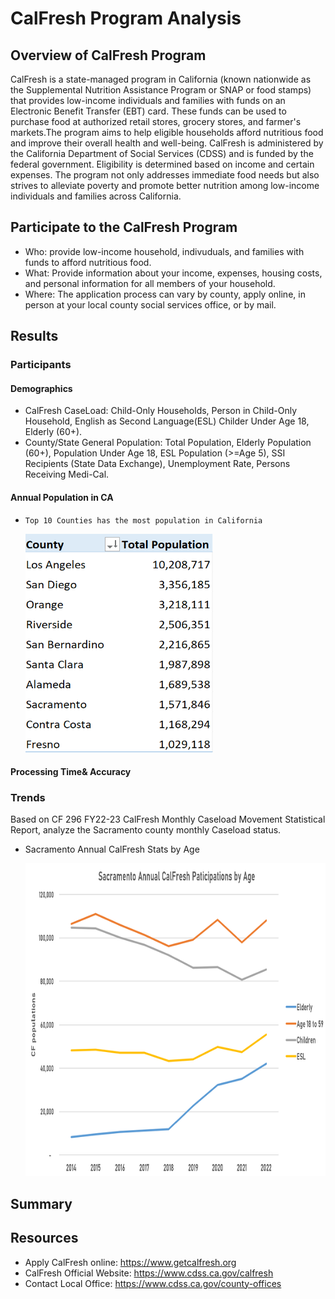 # CalFresh Program Analysis
## Overview of CalFresh Program
CalFresh is a state-managed program in California (known nationwide as the Supplemental Nutrition Assistance Program or SNAP or food stamps) that provides low-income individuals and families with funds on an Electronic Benefit Transfer (EBT) card. These funds can be used to purchase food at authorized retail stores, grocery stores, and farmer's markets.The program aims to help eligible households afford nutritious food and improve their overall health and well-being. CalFresh is administered by the California Department of Social Services (CDSS) and is funded by the federal government. Eligibility is determined based on income and certain expenses. The program not only addresses immediate food needs but also strives to alleviate poverty and promote better nutrition among low-income individuals and families across California.


## Participate to the CalFresh Program
- Who: provide low-income household, indivuduals, and families with funds to afford nutritious food.
- What: Provide information about your income, expenses, housing costs, and personal information for all members of your household. 
- Where: The application process can vary by county, apply online, in person at your local county social services office, or by mail.


## Results

### Participants
#### Demographics
- CalFresh CaseLoad: Child-Only Households, Person in Child-Only Household, English as Second Language(ESL) Childer Under Age 18, Elderly (60+).
- County/State General Population: Total Population, Elderly Population (60+), Population Under Age 18, ESL Population (>=Age 5), SSI Recipients (State Data Exchange), Unemployment Rate, Persons Receiving Medi-Cal.


#### Annual Population in CA
- ``` Top 10 Counties has the most population in California ```
  
    <img src="Resources/Image/Top 10 Populated_county in CA 2022.PNG" width="300" height="350">


#### Processing Time& Accuracy
### Trends
Based on CF 296 FY22-23 CalFresh Monthly Caseload Movement Statistical Report, analyze the Sacramento county monthly Caseload status.
  - Sacramento Annual CalFresh Stats by Age

    <img src="Resources/Image/Sac annual CF pati_by_age.png" width="1000" height="500" >

    
## Summary



## Resources
- Apply CalFresh online: https://www.getcalfresh.org
- CalFresh Official Website: https://www.cdss.ca.gov/calfresh
- Contact Local Office: https://www.cdss.ca.gov/county-offices

